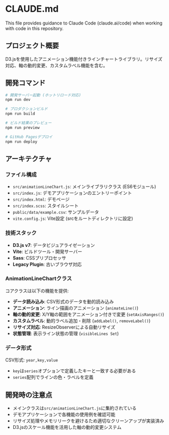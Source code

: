 # CLAUDE.md

This file provides guidance to Claude Code (claude.ai/code) when working with code in this repository.

## プロジェクト概要

D3.jsを使用したアニメーション機能付きラインチャートライブラリ。リサイズ対応、軸の動的変更、カスタムラベル機能を含む。

## 開発コマンド

```bash
# 開発サーバー起動 (ホットリロード対応)
npm run dev

# プロダクションビルド
npm run build

# ビルド結果のプレビュー
npm run preview

# GitHub Pagesデプロイ
npm run deploy
```

## アーキテクチャ

### ファイル構成
- `src/animationLineChart.js`: メインライブラリクラス (ES6モジュール)
- `src/index.js`: デモアプリケーションのエントリーポイント
- `src/index.html`: デモページ
- `src/index.scss`: スタイルシート
- `public/data/example.csv`: サンプルデータ
- `vite.config.js`: Vite設定 (srcをルートディレクトリに設定)

### 技術スタック
- **D3.js v7**: データビジュアライゼーション
- **Vite**: ビルドツール・開発サーバー
- **Sass**: CSSプリプロセッサ
- **Legacy Plugin**: 古いブラウザ対応

### AnimationLineChartクラス
コアクラスは以下の機能を提供:
- **データ読み込み**: CSV形式のデータを動的読み込み
- **アニメーション**: ライン描画のアニメーション (`animateLine()`)
- **軸の動的変更**: X/Y軸の範囲をアニメーション付きで変更 (`setAxisRanges()`)
- **カスタムラベル**: 動的ラベル追加・削除 (`addLabel()`, `removeLabel()`)
- **リサイズ対応**: ResizeObserverによる自動リサイズ
- **状態管理**: 表示ライン状態の管理 (`visibleLines Set`)

### データ形式
CSV形式: `year,key,value`
- `key`は`series`オプションで定義したキーと一致する必要がある
- `series`配列でラインの色・ラベルを定義

## 開発時の注意点

- メインクラスは`src/animationLineChart.js`に集約されている
- デモアプリケーションで各機能の使用例を確認可能
- リサイズ処理やメモリリークを避けるため適切なクリーンアップが実装済み
- D3.jsのスケール機能を活用した軸の動的変更システム